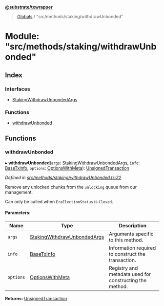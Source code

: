 **[@substrate/txwrapper](../README.md)**

> [Globals](../globals.md) / "src/methods/staking/withdrawUnbonded"

# Module: "src/methods/staking/withdrawUnbonded"

## Index

### Interfaces

* [StakingWithdrawUnbondedArgs](../interfaces/_src_methods_staking_withdrawunbonded_.stakingwithdrawunbondedargs.md)

### Functions

* [withdrawUnbonded](_src_methods_staking_withdrawunbonded_.md#withdrawunbonded)

## Functions

### withdrawUnbonded

▸ **withdrawUnbonded**(`args`: [StakingWithdrawUnbondedArgs](../interfaces/_src_methods_staking_withdrawunbonded_.stakingwithdrawunbondedargs.md), `info`: [BaseTxInfo](../interfaces/_src_util_types_.basetxinfo.md), `options`: [OptionsWithMeta](../interfaces/_src_util_types_.optionswithmeta.md)): [UnsignedTransaction](../interfaces/_src_util_types_.unsignedtransaction.md)

*Defined in [src/methods/staking/withdrawUnbonded.ts:22](https://github.com/paritytech/txwrapper/blob/2a7ffc5/src/methods/staking/withdrawUnbonded.ts#L22)*

Remove any unlocked chunks from the `unlocking` queue from our management.

Can only be called when `EraElectionStatus` is `Closed`.

#### Parameters:

Name | Type | Description |
------ | ------ | ------ |
`args` | [StakingWithdrawUnbondedArgs](../interfaces/_src_methods_staking_withdrawunbonded_.stakingwithdrawunbondedargs.md) | Arguments specific to this method. |
`info` | [BaseTxInfo](../interfaces/_src_util_types_.basetxinfo.md) | Information required to construct the transaction. |
`options` | [OptionsWithMeta](../interfaces/_src_util_types_.optionswithmeta.md) | Registry and metadata used for constructing the method.  |

**Returns:** [UnsignedTransaction](../interfaces/_src_util_types_.unsignedtransaction.md)
